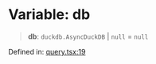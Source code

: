 # Variable: db

> **db**: `duckdb.AsyncDuckDB` \| `null` = `null`

Defined in: [query.tsx:19](https://github.com/GeoDaCenter/openassistant/blob/2a93b5036fdb3a9355cf5403bdecfb2525f1d8b3/packages/duckdb/src/query.tsx#L19)
